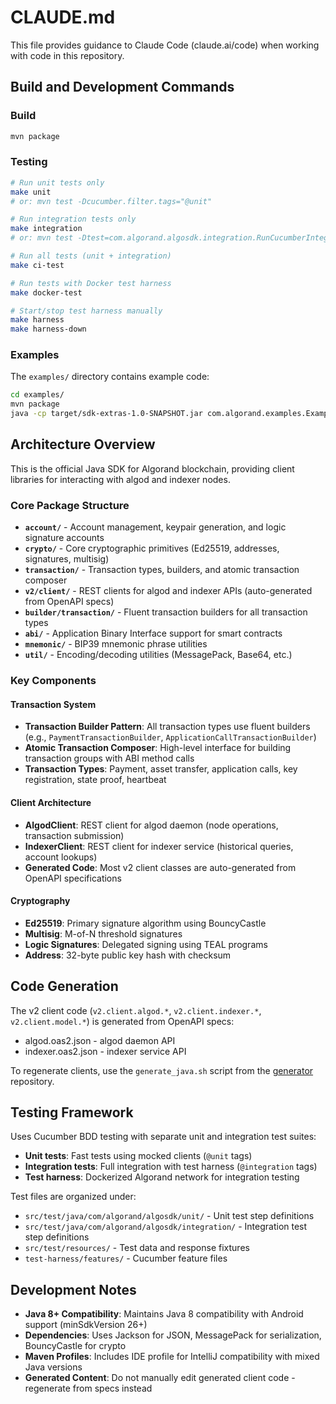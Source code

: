 # CLAUDE.md

This file provides guidance to Claude Code (claude.ai/code) when working with code in this repository.

## Build and Development Commands

### Build
```bash
mvn package
```

### Testing
```bash
# Run unit tests only
make unit
# or: mvn test -Dcucumber.filter.tags="@unit"

# Run integration tests only  
make integration
# or: mvn test -Dtest=com.algorand.algosdk.integration.RunCucumberIntegrationTest -Dcucumber.filter.tags="@integration"

# Run all tests (unit + integration)
make ci-test

# Run tests with Docker test harness
make docker-test

# Start/stop test harness manually
make harness
make harness-down
```

### Examples
The `examples/` directory contains example code:
```bash
cd examples/
mvn package
java -cp target/sdk-extras-1.0-SNAPSHOT.jar com.algorand.examples.Example
```

## Architecture Overview

This is the official Java SDK for Algorand blockchain, providing client libraries for interacting with algod and indexer nodes.

### Core Package Structure

- **`account/`** - Account management, keypair generation, and logic signature accounts
- **`crypto/`** - Core cryptographic primitives (Ed25519, addresses, signatures, multisig)
- **`transaction/`** - Transaction types, builders, and atomic transaction composer
- **`v2/client/`** - REST clients for algod and indexer APIs (auto-generated from OpenAPI specs)
- **`builder/transaction/`** - Fluent transaction builders for all transaction types
- **`abi/`** - Application Binary Interface support for smart contracts
- **`mnemonic/`** - BIP39 mnemonic phrase utilities
- **`util/`** - Encoding/decoding utilities (MessagePack, Base64, etc.)

### Key Components

#### Transaction System
- **Transaction Builder Pattern**: All transaction types use fluent builders (e.g., `PaymentTransactionBuilder`, `ApplicationCallTransactionBuilder`)
- **Atomic Transaction Composer**: High-level interface for building transaction groups with ABI method calls
- **Transaction Types**: Payment, asset transfer, application calls, key registration, state proof, heartbeat

#### Client Architecture
- **AlgodClient**: REST client for algod daemon (node operations, transaction submission)
- **IndexerClient**: REST client for indexer service (historical queries, account lookups)
- **Generated Code**: Most v2 client classes are auto-generated from OpenAPI specifications

#### Cryptography
- **Ed25519**: Primary signature algorithm using BouncyCastle
- **Multisig**: M-of-N threshold signatures
- **Logic Signatures**: Delegated signing using TEAL programs
- **Address**: 32-byte public key hash with checksum

## Code Generation

The v2 client code (`v2.client.algod.*`, `v2.client.indexer.*`, `v2.client.model.*`) is generated from OpenAPI specs:
- algod.oas2.json - algod daemon API
- indexer.oas2.json - indexer service API

To regenerate clients, use the `generate_java.sh` script from the [generator](https://github.com/algorand/generator/) repository.

## Testing Framework

Uses Cucumber BDD testing with separate unit and integration test suites:
- **Unit tests**: Fast tests using mocked clients (`@unit` tags)  
- **Integration tests**: Full integration with test harness (`@integration` tags)
- **Test harness**: Dockerized Algorand network for integration testing

Test files are organized under:
- `src/test/java/com/algorand/algosdk/unit/` - Unit test step definitions
- `src/test/java/com/algorand/algosdk/integration/` - Integration test step definitions
- `src/test/resources/` - Test data and response fixtures
- `test-harness/features/` - Cucumber feature files

## Development Notes

- **Java 8+ Compatibility**: Maintains Java 8 compatibility with Android support (minSdkVersion 26+)
- **Dependencies**: Uses Jackson for JSON, MessagePack for serialization, BouncyCastle for crypto
- **Maven Profiles**: Includes IDE profile for IntelliJ compatibility with mixed Java versions
- **Generated Content**: Do not manually edit generated client code - regenerate from specs instead